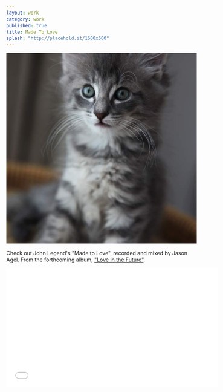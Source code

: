 ```yaml
---
layout: work
category: work
published: true
title: Made To Love
splash: "http://placehold.it/1600x500"
---
```


![](/media/600.jpg)

Check out John Legend's "Made to Love", recorded and mixed by Jason Agel.  From the forthcoming album, <a href="//www.johnlegend.com" target="_blank">"Love in the Future"</a>.

<iframe width="560" height="315" src="//www.youtube-nocookie.com/embed/nRpjsFcb2uo?rel=0" frameborder="0" allowfullscreen></iframe>